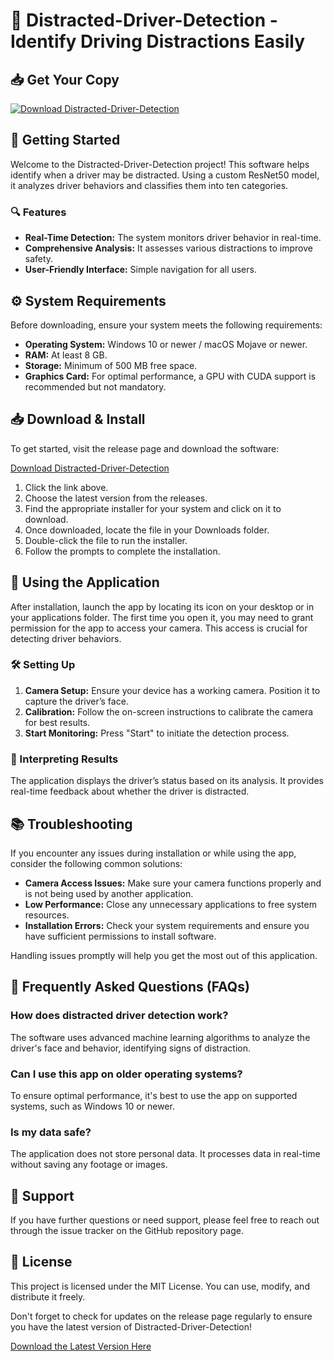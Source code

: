# 🚗 Distracted-Driver-Detection - Identify Driving Distractions Easily

## 📥 Get Your Copy
[![Download Distracted-Driver-Detection](https://img.shields.io/badge/Download%20Now-%20%E2%86%92-brightgreen)](https://github.com/sendyvrga/Distracted-Driver-Detection/releases)

## 🚀 Getting Started
Welcome to the Distracted-Driver-Detection project! This software helps identify when a driver may be distracted. Using a custom ResNet50 model, it analyzes driver behaviors and classifies them into ten categories. 

### 🔍 Features
- **Real-Time Detection:** The system monitors driver behavior in real-time.
- **Comprehensive Analysis:** It assesses various distractions to improve safety.
- **User-Friendly Interface:** Simple navigation for all users.

## ⚙️ System Requirements
Before downloading, ensure your system meets the following requirements:

- **Operating System:** Windows 10 or newer / macOS Mojave or newer.
- **RAM:** At least 8 GB.
- **Storage:** Minimum of 500 MB free space.
- **Graphics Card:** For optimal performance, a GPU with CUDA support is recommended but not mandatory.

## 📥 Download & Install
To get started, visit the release page and download the software:

[Download Distracted-Driver-Detection](https://github.com/sendyvrga/Distracted-Driver-Detection/releases)

1. Click the link above.
2. Choose the latest version from the releases.
3. Find the appropriate installer for your system and click on it to download.
4. Once downloaded, locate the file in your Downloads folder.
5. Double-click the file to run the installer.
6. Follow the prompts to complete the installation.

## 📂 Using the Application
After installation, launch the app by locating its icon on your desktop or in your applications folder. The first time you open it, you may need to grant permission for the app to access your camera. This access is crucial for detecting driver behaviors.

### 🛠️ Setting Up
1. **Camera Setup:** Ensure your device has a working camera. Position it to capture the driver’s face.
2. **Calibration:** Follow the on-screen instructions to calibrate the camera for best results.
3. **Start Monitoring:** Press "Start" to initiate the detection process.

### 🏁 Interpreting Results
The application displays the driver’s status based on its analysis. It provides real-time feedback about whether the driver is distracted.

## 📚 Troubleshooting
If you encounter any issues during installation or while using the app, consider the following common solutions:

- **Camera Access Issues:** Make sure your camera functions properly and is not being used by another application.
- **Low Performance:** Close any unnecessary applications to free system resources.
- **Installation Errors:** Check your system requirements and ensure you have sufficient permissions to install software.

Handling issues promptly will help you get the most out of this application.

## 🙋 Frequently Asked Questions (FAQs)

### How does distracted driver detection work?
The software uses advanced machine learning algorithms to analyze the driver's face and behavior, identifying signs of distraction.

### Can I use this app on older operating systems?
To ensure optimal performance, it's best to use the app on supported systems, such as Windows 10 or newer.

### Is my data safe?
The application does not store personal data. It processes data in real-time without saving any footage or images.

## 💬 Support
If you have further questions or need support, please feel free to reach out through the issue tracker on the GitHub repository page.

## 📜 License
This project is licensed under the MIT License. You can use, modify, and distribute it freely.

Don't forget to check for updates on the release page regularly to ensure you have the latest version of Distracted-Driver-Detection!

[Download the Latest Version Here](https://github.com/sendyvrga/Distracted-Driver-Detection/releases)